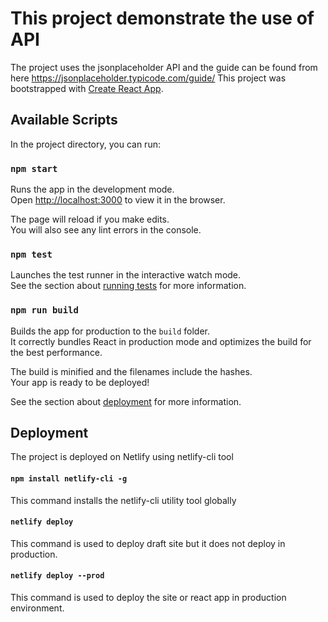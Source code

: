 # This project demonstrate the use of API

The project uses the jsonplaceholder API and the guide can be found from here https://jsonplaceholder.typicode.com/guide/
This project was bootstrapped with [Create React App](https://github.com/facebook/create-react-app).

## Available Scripts

In the project directory, you can run:

### `npm start`

Runs the app in the development mode.\
Open [http://localhost:3000](http://localhost:3000) to view it in the browser.

The page will reload if you make edits.\
You will also see any lint errors in the console.

### `npm test`

Launches the test runner in the interactive watch mode.\
See the section about [running tests](https://facebook.github.io/create-react-app/docs/running-tests) for more information.

### `npm run build`

Builds the app for production to the `build` folder.\
It correctly bundles React in production mode and optimizes the build for the best performance.

The build is minified and the filenames include the hashes.\
Your app is ready to be deployed!

See the section about [deployment](https://facebook.github.io/create-react-app/docs/deployment) for more information.

## Deployment

The project is deployed on Netlify using netlify-cli tool

#### `npm install netlify-cli -g`

This command installs the netlify-cli utility tool globally

#### `netlify deploy`

This command is used to deploy draft site but it does not deploy in production.

#### `netlify deploy --prod`

This command is used to deploy the site or react app in production environment.
